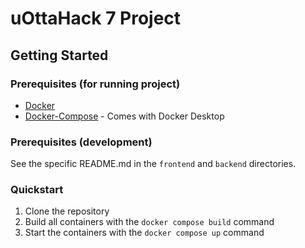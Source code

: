 # uOttaHack 7 Project

## Getting Started

### Prerequisites (for running project)

- [Docker](https://docs.docker.com/engine/install/)
- [Docker-Compose](https://docs.docker.com/engine/install/) - Comes with Docker Desktop

### Prerequisites (development)

See the specific README.md in the `frontend` and `backend` directories.

### Quickstart

1. Clone the repository
1. Build all containers with the `docker compose build` command
1. Start the containers with the `docker compose up` command